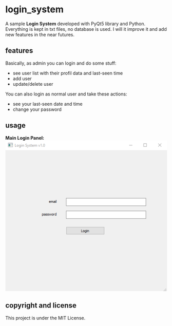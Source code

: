 # login_system
A sample **Login System** developed with PyQt5 library and Python.
Everything is kept in txt files, no database is used.
I will it improve it and add new features in the near futures.

## features

Basically, as admin you can login and do some stuff:
  + see user list with their profil data and last-seen time
  + add user
  + update/delete user
  
You can also login as normal user and take these actions:
  + see your last-seen date and time
  + change your password
  
## usage

**Main Login Panel:**
![alt text](https://github.com/halilgithub/login_system/blob/master/screen_shots/main_window.png "Main Login Panel")

## copyright and license
This project is under the MIT License.

